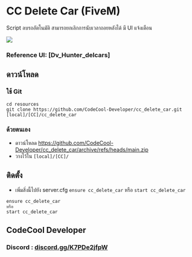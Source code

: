 # CC Delete Car (FiveM) 
Script ลบรถอัตโนมัติ สามารถยกเลิกการนับเวลาถอยหลังได้ มี UI แจ้งเตือน

<img src="https://cdn.discordapp.com/attachments/999480649717125170/1020465398459670628/Screenshot_2022-09-16_235314.png"/>

### Reference UI: [Dv_Hunter_delcars]

## ดาวน์โหลด
### ใช้ Git
```
cd resources
git clone https://github.com/CodeCool-Developer/cc_delete_car.git [local]/[CC]/cc_delete_car
```

### ด้วยตนเอง
- ดาวน์โหลด https://github.com/CodeCool-Developer/cc_delete_car/archive/refs/heads/main.zip
- วางไว้ใน `[local]/[CC]/`

## ติดตั้ง
- เพิ่มสิ่งนี้ไปยัง server.cfg `ensure cc_delete_car` หรือ `start cc_delete_car`

```
ensure cc_delete_car
หรือ
start cc_delete_car
```

## CodeCool Developer
### Discord : [discord.gg/K7PDe2jfpW](https://discord.gg/K7PDe2jfpW)
